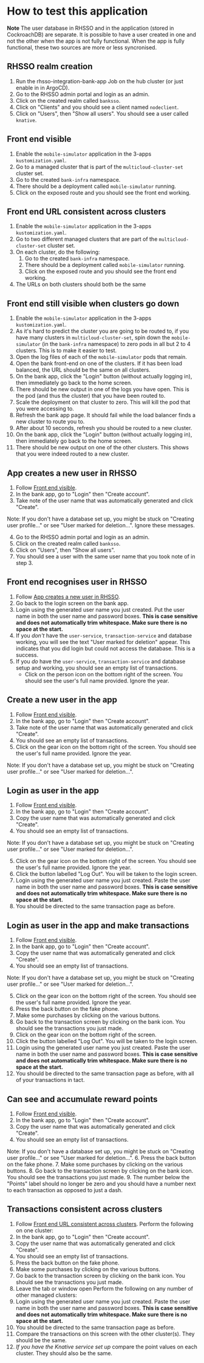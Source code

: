 # How to test this application

**Note** The user database in RHSSO and in the application (stored in CockroachDB) are separate. It is possible to have a user created in one and not the other when the app is not fully functional. When the app is fully functional, these two sources are more or less syncronised.

## RHSSO realm creation
1. Run the rhsso-integration-bank-app Job on the hub cluster (or just enable in in ArgoCD).
2. Go to the RHSSO admin portal and login as an admin.
3. Click on the created realm called `banksso`.
4. Click on "Clients" and you should see a client named `nodeclient`.
5. Click on "Users", then "Show all users". You should see a user called `knative`.

## Front end visible
1. Enable the `mobile-simulator` application in the 3-apps `kustomization.yaml`.
2. Go to a managed cluster that is part of the `multicloud-cluster-set` cluster set.
3. Go to the created `bank-infra` namespace.
4. There should be a deployment called `mobile-simulator` running.
5. Click on the exposed route and you should see the front end working.

## Front end URL consistent across clusters
1. Enable the `mobile-simulator` application in the 3-apps `kustomization.yaml`.
2. Go to two different managed clusters that are part of the `multicloud-cluster-set` cluster set.
3. On each cluster, do the following:
   1. Go to the created `bank-infra` namespace.
   2. There should be a deployment called `mobile-simulator` running.
   3. Click on the exposed route and you should see the front end working.
4. The URLs on both clusters should both be the same

## Front end still visible when clusters go down
1. Enable the `mobile-simulator` application in the 3-apps `kustomization.yaml`.
2. As it's hard to predict the cluster you are going to be routed to, if you have many clusters in `multicloud-cluster-set`, spin down the `mobile-simulator` (in the `bank-infra` namespace) to zero pods in all but 2 to 4 clusters. This is to make it easier to test.
3. Open the log files of each of the `mobile-simulator` pods that remain.
4. Open the bank front-end on one of the clusters. If it has been load balanced, the URL should be the same on all clusters.
5. On the bank app, click the "Login" button (without actually logging in), then immediately go back to the home screen.
6. There should be new output in one of the logs you have open. This is the pod (and thus the cluster) that you have been routed to.
7. Scale the deployment on that cluster to zero. This will kill the pod that you were accessing to.
8. Refresh the bank app page. It should fail while the load balancer finds a new cluster to route you to.
9. After about 10 seconds, refresh you should be routed to a new cluster.
10. On the bank app, click the "Login" button (without actually logging in), then immediately go back to the home screen.
11. There should be  new output on one of the other clusters. This shows that you were indeed routed to a new cluster.
## App creates a new user in RHSSO
1. Follow [Front end visible](#front-end-visible).
2. In the bank app, go to "Login" then "Create account".
3. Take note of the user name that was automatically generated and click "Create".
  
Note: If you don't have a database set up, you might be stuck on "Creating user profile..." or see "User marked for deletion...". Ignore these messages.

4. Go to the RHSSO admin portal and login as an admin.
5. Click on the created realm called `banksso`.
6. Click on "Users", then "Show all users".
7. You should see a user with the same user name that you took note of in step 3.
## Front end recognises user in RHSSO
1. Follow [App creates a new user in RHSSO](#app-creates-a-new-user-in-rhsso).
2. Go back to the login screen on the bank app.
3. Login using the generated user name you just created. Put the user name in both the user name and password boxes. **This is case sensitive and does not automatically trim whitespace. Make sure there is no space at the start.**
4. If you *don't* have the `user-service`, `transaction-service` and database working, you will see the text "User marked for deletion" appear. This indicates that you did login but could not access the database. This is a success.
5. If you *do* have the `user-service`, `transaction-service` and database setup and working, you should see an empty list of transactions.
   - Click on the person icon on the bottom right of the screen. You should see the user's full name provided. Ignore the year.
## Create a new user in the app
1. Follow [Front end visible](#front-end-visible).
2. In the bank app, go to "Login" then "Create account".
3. Take note of the user name that was automatically generated and click "Create".
4. You should see an empty list of transactions.
5. Click on the gear icon on the bottom right of the screen. You should see the user's full name provided. Ignore the year.

Note: If you don't have a database set up, you might be stuck on "Creating user profile..." or see "User marked for deletion...".

## Login as user in the app
1. Follow [Front end visible](#front-end-visible).
2. In the bank app, go to "Login" then "Create account".
3. Copy the user name that was automatically generated and click "Create".
4. You should see an empty list of transactions.

Note: If you don't have a database set up, you might be stuck on "Creating user profile..." or see "User marked for deletion...".

5. Click on the gear icon on the bottom right of the screen. You should see the user's full name provided. Ignore the year.
6.  Click the button labelled "Log Out". You will be taken to the login screen.
7.  Login using the generated user name you just created. Paste the user name in both the user name and password boxes. **This is case sensitive and does not automatically trim whitespace. Make sure there is no space at the start.**
8.  You should be directed to the same transaction page as before.
## Login as user in the app and make transactions
1. Follow [Front end visible](#front-end-visible).
2. In the bank app, go to "Login" then "Create account".
3. Copy the user name that was automatically generated and click "Create".
4. You should see an empty list of transactions.

Note: If you don't have a database set up, you might be stuck on "Creating user profile..." or see "User marked for deletion...".

5. Click on the gear icon on the bottom right of the screen. You should see the user's full name provided. Ignore the year.
6. Press the back button on the fake phone.
7. Make some purchases by clicking on the various buttons.
8. Go back to the transaction screen by clicking on the bank icon. You should see the transactions you just made.
9. Click on the gear icon on the bottom right of the screen.
10. Click the button labelled "Log Out". You will be taken to the login screen.
11. Login using the generated user name you just created. Paste the user name in both the user name and password boxes. **This is case sensitive and does not automatically trim whitespace. Make sure there is no space at the start.**
12. You should be directed to the same transaction page as before, with all of your transactions in tact.
## Can see and accumulate reward points
1. Follow [Front end visible](#front-end-visible).
2. In the bank app, go to "Login" then "Create account".
3. Copy the user name that was automatically generated and click "Create".
4. You should see an empty list of transactions.

Note: If you don't have a database set up, you might be stuck on "Creating user profile..." or see "User marked for deletion...".
6. Press the back button on the fake phone.
7. Make some purchases by clicking on the various buttons.
8. Go back to the transaction screen by clicking on the bank icon. You should see the transactions you just made.
9. The number below the "Points" label should no longer be zero and you should have a number next to each transaction as opposed to just a dash.
## Transactions consistent across clusters
1. Follow [Front end URL consistent across clusters](#front-end-url-consistent-across-clusters).
Perform the following on one cluster:
2. In the bank app, go to "Login" then "Create account".
3. Copy the user name that was automatically generated and click "Create".
4. You should see an empty list of transactions.
5. Press the back button on the fake phone.
6. Make some purchases by clicking on the various buttons.
7. Go back to the transaction screen by clicking on the bank icon. You should see the transactions you just made.
8. Leave the tab or window open
Perform the following on any number of other managed clusters:
9.  Login using the generated user name you just created. Paste the user name in both the user name and password boxes. **This is case sensitive and does not automatically trim whitespace. Make sure there is no space at the start.**
10.  You should be directed to the same transaction page as before.
11.  Compare the transactions on this screen with the other cluster(s). They should be the same.
12.  *If you have the Knative service set up* compare the point values on each cluster. They should also be the same.